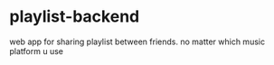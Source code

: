 # playlist-backend
web app for sharing playlist between friends. no matter which music platform u use
